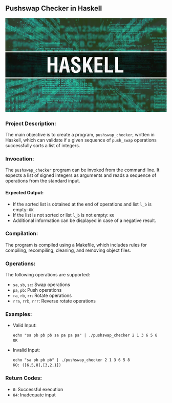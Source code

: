 ## Pushswap Checker in Haskell

![Illustration](haskell.jpg)

### Project Description:

The main objective is to create a program, `pushswap_checker`, written in Haskell, which can validate if a given sequence of `push_swap` operations successfully sorts a list of integers.

### Invocation:

The `pushswap_checker` program can be invoked from the command line. It expects a list of signed integers as arguments and reads a sequence of operations from the standard input.

#### Expected Output:

- If the sorted list is obtained at the end of operations and list `l_b` is empty: `OK`
- If the list is not sorted or list `l_b` is not empty: `KO`
- Additional information can be displayed in case of a negative result.

### Compilation:

The program is compiled using a Makefile, which includes rules for compiling, recompiling, cleaning, and removing object files.

### Operations:

The following operations are supported:

- `sa`, `sb`, `sc`: Swap operations
- `pa`, `pb`: Push operations
- `ra`, `rb`, `rr`: Rotate operations
- `rra`, `rrb`, `rrr`: Reverse rotate operations

### Examples:

- Valid Input:
  ```
  echo "sa pb pb pb sa pa pa pa" | ./pushswap_checker 2 1 3 6 5 8
  OK
  ```

- Invalid Input:
  ```
  echo "sa pb pb pb" | ./pushswap_checker 2 1 3 6 5 8
  KO: ([6,5,8],[3,2,1])
  ```

### Return Codes:

- `0`: Successful execution
- `84`: Inadequate input
